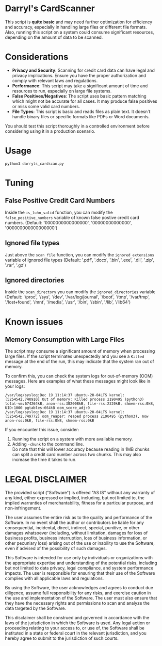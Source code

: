 # Darryl's CardScanner
This script is **quite basic** and may need further optimization for efficiency and accuracy, especially in handling large files or different file formats. Also, running this script on a system could consume significant resources, depending on the amount of data to be scanned.

# Considerations
* **Privacy and Security**: Scanning for credit card data can have legal and privacy implications. Ensure you have the proper authorization and comply with relevant laws and regulations.  
* **Performance**: This script may take a significant amount of time and resources to run, especially on large file systems.  
* **False Positives/Negatives**: The script uses basic pattern matching which might not be accurate for all cases. It may produce false positives or miss some valid card numbers.  
* **File Types**: This script is basic and reads files as plain text. It doesn't handle binary files or specific formats like PDFs or Word documents.

You should test this script thoroughly in a controlled environment before considering using it in a production scenario.

# Usage
`python3 darryls_cardscan.py`

# Tuning
## False Positive Credit Card Numbers
Inside the `is_luhn_valid` function, you can modify the `false_positive_numbers` variable of known false postive credit card numbers. (Default: '0000000000000000', '00000000000000', '000000000000000000')

## Ignored file types
Just above the `scan_file` function, you can modify the `ignored_extensions` variable of ignored file types (Default: '.pdf', '.docx', '.bin', '.exe', '.dll', '.zip', '.rar', '.gz')

## Ignored directories
Inside the `scan_directory` you can modify the `ignored_directories` variable (Default: '/proc', '/sys', '/dev', '/var/log/journal', '/boot', '/tmp', '/var/tmp', '/lost+found', '/mnt', '/media', '/usr', '/bin', '/sbin', '/lib', '/lib64')

# Known issues

## Memory Consumption with Large Files
The script may consume a significant amount of memory when processing large files. If the script terminates unexpectedly and you see a `Killed` message at the end of the run, this may indicate that the system ran out of memory.

To confirm this, you can check the system logs for out-of-memory (OOM) messages. Here are examples of what these messages might look like in your logs:
```
/var/log/syslog:Dec 19 11:14:37 ubuntu-20-04LTS kernel: [5254542.740910] Out of memory: Killed process 2190495 (python3) total-vm:674264kB, anon-rss:302008kB, file-rss:2320kB, shmem-rss:0kB, UID:1000 pgtables:664kB oom_score_adj:0
/var/log/syslog:Dec 19 11:14:37 ubuntu-20-04LTS kernel: [5254542.749772] oom_reaper: reaped process 2190495 (python3), now anon-rss:0kB, file-rss:0kB, shmem-rss:0kB
```
If you encounter this issue, consider:  
1. Running the script on a system with more available memory.  
2. Adding `-chunk` to the command line.  
   Do note that this will lower accuracy because reading in 1MB chunks can split a credit card number across two chunks. This may also increase the time it takes to run.

# LEGAL DISCLAIMER
The provided script ("Software") is offered "AS IS" without any warranty of any kind, either expressed or implied, including, but not limited to, the implied warranties of merchantability, fitness for a particular purpose, and non-infringement.

The user assumes the entire risk as to the quality and performance of the Software. In no event shall the author or contributors be liable for any consequential, incidental, direct, indirect, special, punitive, or other damages whatsoever (including, without limitation, damages for loss of business profits, business interruption, loss of business information, or other pecuniary loss) arising out of the use or inability to use the Software, even if advised of the possibility of such damages.

This Software is intended for use only by individuals or organizations with the appropriate expertise and understanding of the potential risks, including but not limited to data privacy, legal compliance, and system performance impacts. The user is responsible for ensuring that their use of the Software complies with all applicable laws and regulations.

By using the Software, the user acknowledges and agrees to conduct due diligence, assume full responsibility for any risks, and exercise caution in the use and implementation of the Software. The user must also ensure that they have the necessary rights and permissions to scan and analyze the data targeted by the Software.

This disclaimer shall be construed and governed in accordance with the laws of the jurisdiction in which the Software is used. Any legal action or proceeding relating to your access to, or use of, the Software shall be instituted in a state or federal court in the relevant jurisdiction, and you hereby agree to submit to the jurisdiction of such courts.

